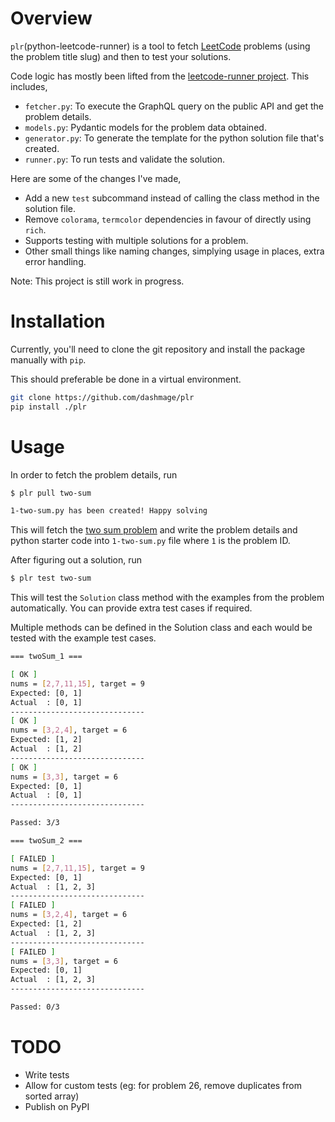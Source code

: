 # Overview
`plr`(python-leetcode-runner) is a tool to fetch [LeetCode](https://leetcode.com) problems (using the problem title slug) and then to test your solutions.

Code logic has mostly been lifted from the [leetcode-runner project](https://github.com/fbjorn/leetcode-runner).
This includes,
- `fetcher.py`: To execute the GraphQL query on the public API and get the problem details.
- `models.py`: Pydantic models for the problem data obtained.
- `generator.py`: To generate the template for the python solution file that's created.
- `runner.py`: To run tests and validate the solution.

Here are some of the changes I've made,
- Add a new `test` subcommand instead of calling the class method in the solution file.
- Remove `colorama`, `termcolor` dependencies in favour of directly using `rich`.
- Supports testing with multiple solutions for a problem.
- Other small things like naming changes, simplying usage in places, extra error handling.

Note: This project is still work in progress.

# Installation
Currently, you'll need to clone the git repository and install the package manually with `pip`.

This should preferable be done in a virtual environment.

```sh
git clone https://github.com/dashmage/plr
pip install ./plr
```

# Usage
In order to fetch the problem details, run

```sh
$ plr pull two-sum

1-two-sum.py has been created! Happy solving
```
This will fetch the [two sum problem](https://leetcode.com/problems/two-sum/) and write the problem details and python starter code into `1-two-sum.py` file where `1` is the problem ID.

After figuring out a solution, run
```sh
$ plr test two-sum
```

This will test the `Solution` class method with the examples from the problem automatically. You can provide extra test cases if required.

Multiple methods can be defined in the Solution class and each would be tested with the example test cases.

```sh
=== twoSum_1 ===

[ OK ]
nums = [2,7,11,15], target = 9
Expected: [0, 1]
Actual  : [0, 1]
------------------------------
[ OK ]
nums = [3,2,4], target = 6
Expected: [1, 2]
Actual  : [1, 2]
------------------------------
[ OK ]
nums = [3,3], target = 6
Expected: [0, 1]
Actual  : [0, 1]
------------------------------

Passed: 3/3

=== twoSum_2 ===

[ FAILED ]
nums = [2,7,11,15], target = 9
Expected: [0, 1]
Actual  : [1, 2, 3]
------------------------------
[ FAILED ]
nums = [3,2,4], target = 6
Expected: [1, 2]
Actual  : [1, 2, 3]
------------------------------
[ FAILED ]
nums = [3,3], target = 6
Expected: [0, 1]
Actual  : [1, 2, 3]
------------------------------

Passed: 0/3

```

# TODO
- Write tests
- Allow for custom tests (eg: for problem 26, remove duplicates from sorted array)
- Publish on PyPI
